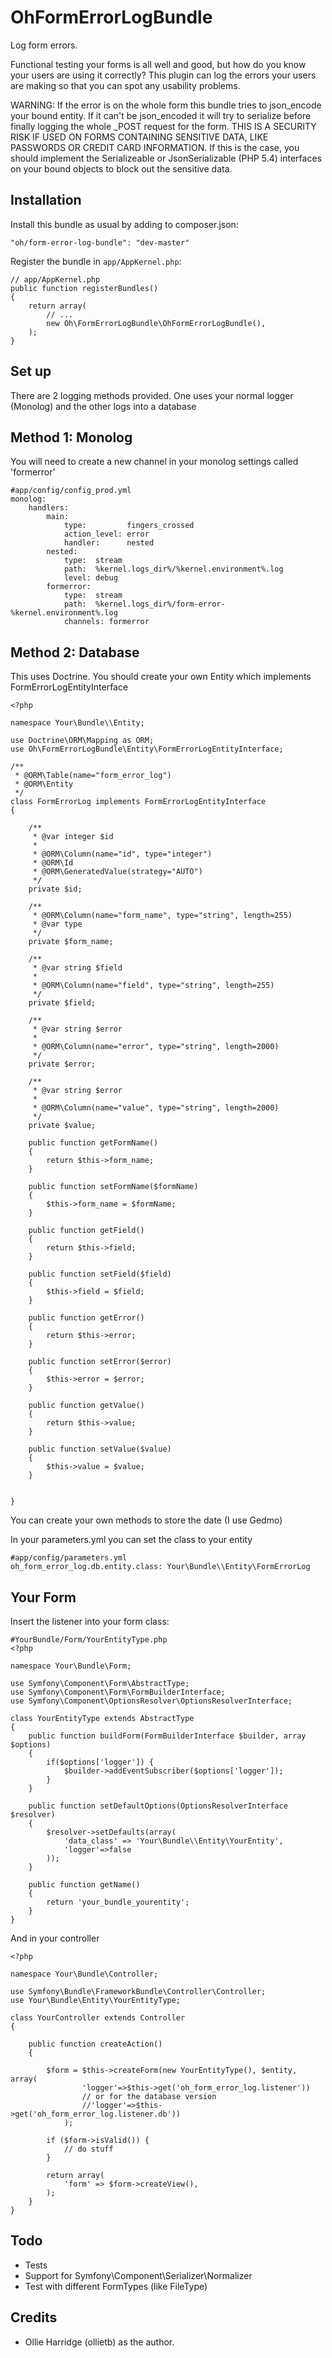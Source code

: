 OhFormErrorLogBundle
=================

Log form errors.

Functional testing your forms is all well and good, but how do you know your 
users are using it correctly? This plugin can log the errors your users are
making so that you can spot any usability problems.

WARNING: If the error is on the whole form this bundle tries to json_encode your 
bound entity. If it can't be json_encoded it will try to serialize before
finally logging the whole _POST request for the form. THIS IS A SECURITY RISK IF 
USED ON FORMS CONTAINING SENSITIVE DATA, LIKE PASSWORDS OR CREDIT CARD 
INFORMATION. If this is the case, you should implement the Serializeable or 
JsonSerializable (PHP 5.4) interfaces on your bound objects to block out the 
sensitive data.

Installation
------------

Install this bundle as usual by adding to composer.json:

    "oh/form-error-log-bundle": "dev-master"

Register the bundle in `app/AppKernel.php`:

    // app/AppKernel.php
    public function registerBundles()
    {
        return array(
            // ...
            new Oh\FormErrorLogBundle\OhFormErrorLogBundle(),
        );
    }

Set up
------------

There are 2 logging methods provided. One uses your normal logger (Monolog) and 
the other logs into a database

Method 1: Monolog
------------

You will need to create a new channel in your monolog settings called 'formerror'

    #app/config/config_prod.yml
	monolog:
		handlers:
			main:
				type:         fingers_crossed
				action_level: error
				handler:      nested
			nested:
				type:  stream
				path:  %kernel.logs_dir%/%kernel.environment%.log
				level: debug
			formerror:
				type:  stream
				path:  %kernel.logs_dir%/form-error-%kernel.environment%.log
				channels: formerror

Method 2: Database
------------

This uses Doctrine. You should create your own Entity which implements 
FormErrorLogEntityInterface

	<?php

	namespace Your\Bundle\\Entity;

	use Doctrine\ORM\Mapping as ORM;
	use Oh\FormErrorLogBundle\Entity\FormErrorLogEntityInterface;

	/**
	 * @ORM\Table(name="form_error_log")
	 * @ORM\Entity
	 */
	class FormErrorLog implements FormErrorLogEntityInterface
	{
		
		/**
		 * @var integer $id
		 *
		 * @ORM\Column(name="id", type="integer")
		 * @ORM\Id
		 * @ORM\GeneratedValue(strategy="AUTO")
		 */
		private $id;
		
		/**
		 * @ORM\Column(name="form_name", type="string", length=255)
		 * @var type 
		 */
		private $form_name;
		
		/**
		 * @var string $field
		 * 
		 * @ORM\Column(name="field", type="string", length=255)
		 */
		private $field;
		
		/**
		 * @var string $error
		 * 
		 * @ORM\Column(name="error", type="string", length=2000)
		 */
		private $error;
		
		/**
		 * @var string $error
		 * 
		 * @ORM\Column(name="value", type="string", length=2000)
		 */
		private $value;
		
		public function getFormName()
		{
			return $this->form_name;
		}

		public function setFormName($formName)
		{
			$this->form_name = $formName;
		}

		public function getField()
		{
			return $this->field;
		}

		public function setField($field)
		{
			$this->field = $field;
		}

		public function getError()
		{
			return $this->error;
		}

		public function setError($error)
		{
			$this->error = $error;
		}
		
		public function getValue()
		{
			return $this->value;
		}

		public function setValue($value)
		{
			$this->value = $value;
		}

		
	}

You can create your own methods to store the date (I use Gedmo)

In your parameters.yml you can set the class to your entity

    #app/config/parameters.yml
    oh_form_error_log.db.entity.class: Your\Bundle\\Entity\FormErrorLog


Your Form
-----------

Insert the listener into your form class:

	#YourBundle/Form/YourEntityType.php
	<?php

	namespace Your\Bundle\Form;

	use Symfony\Component\Form\AbstractType;
	use Symfony\Component\Form\FormBuilderInterface;
	use Symfony\Component\OptionsResolver\OptionsResolverInterface;

	class YourEntityType extends AbstractType
	{
		public function buildForm(FormBuilderInterface $builder, array $options)
		{		
			if($options['logger']) {
				$builder->addEventSubscriber($options['logger']);
			}
		}

		public function setDefaultOptions(OptionsResolverInterface $resolver)
		{
			$resolver->setDefaults(array(
				'data_class' => 'Your\Bundle\\Entity\YourEntity',
				'logger'=>false
			));
		}

		public function getName()
		{
			return 'your_bundle_yourentity';
		}
	}

And in your controller

	<?php

	namespace Your\Bundle\Controller;

	use Symfony\Bundle\FrameworkBundle\Controller\Controller;
	use Your\Bundle\Entity\YourEntityType;

	class YourController extends Controller
	{

		public function createAction()
		{

			$form = $this->createForm(new YourEntityType(), $entity, array(
					'logger'=>$this->get('oh_form_error_log.listener'))
					// or for the database version
					//'logger'=>$this->get('oh_form_error_log.listener.db'))
				);
			
			if ($form->isValid()) {
				// do stuff
			}
			
			return array(
				'form' => $form->createView(),
			);
		}
	}


Todo
-------

* Tests
* Support for Symfony\Component\Serializer\Normalizer
* Test with different FormTypes (like FileType)


Credits
-------

* Ollie Harridge (ollietb) as the author.